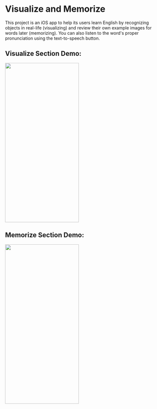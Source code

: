 # Visualize and Memorize
This project is an iOS app to help its users learn English by recognizing objects in real-life (visualizing) and review their own example images for words later (memorizing).
You can also listen to the word's proper pronunciation using the text-to-speech button.

## Visualize Section Demo:

<img src = "https://github.com/richardzhanguw/visualize-and-memorize-ios/blob/master/Visualize%20and%20Memorize/ReadMe%20Resources/visualize-demo.gif" width = "240" height = "520" />

## Memorize Section Demo:
<img src = "https://github.com/richardzhanguw/visualize-and-memorize-ios/blob/master/Visualize%20and%20Memorize/ReadMe%20Resources/memorize-demo.gif" width = "240" height = "520" />
